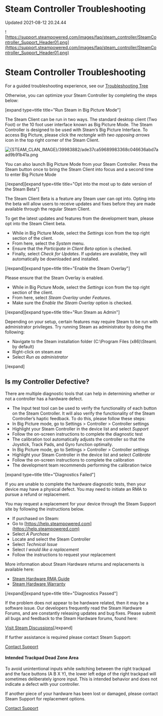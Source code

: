 # Steam Controller Troubleshooting
Updated 2021-08-12 20.24.44

![https://support.steampowered.com/images/faq/steam_controller/SteamController_Support_Header01.png](https://support.steampowered.com/images/faq/steam_controller/SteamController_Support_Header01.png)  
  
  # Steam Controller Troubleshooting
For a guided troubleshooting experience, see our [Troubleshooting Tree](https://help.steampowered.com/wizard/HelpWithGame/?appid=353370)  
  
Otherwise, you can optimize your Steam Controller by completing the steps below:  
  
 [expand type=title title="Run Steam in Big Picture Mode"]  
  
The Steam Client can be run in two ways. The standard desktop client (Two Foot) or the 10 foot user interface known as Big Picture Mode. The Steam Controller is designed to be used with Steam’s Big Picture Interface. To access Big Picture, please click the *rectangle with two opposing arrows* icon in the top right corner of the Steam Client.  
  
![{STEAM_CLAN_IMAGE}/39983882/ade37ca59689983368c046636abd7aad9b91b41a.png]({STEAM_CLAN_IMAGE}/39983882/ade37ca59689983368c046636abd7aad9b91b41a.png)  
  
You can also launch Big Picture Mode from your Steam Controller. Press the Steam button once to bring the Steam Client into focus and a second time to enter Big Picture Mode  
  
[/expand][expand type=title title="Opt into the most up to date version of the Steam Beta"]  
  
The Steam Client Beta is a feature any Steam user can opt into. Opting into the beta will allow users to receive updates and fixes before they are made available through the regular Steam Client.  
  
To get the latest updates and features from the development team, please opt into the Steam Client beta.  
  

* While in Big Picture Mode, select the *Settings* icon from the top right section of the client.
* From here, select the *System* menu.
* Ensure that the *Participate in Client Beta* option is checked.
* Finally, select *Check for Updates*. If updates are available, they will automatically be downloaded and installed.

[/expand][expand type=title title="Enable the Steam Overlay"]  
  
Please ensure that the Steam Overlay is enabled.  
  

* While in Big Picture Mode, select the *Settings* icon from the top right section of the client.
* From here, select *Steam Overlay* under *Features*.
* Make sure the *Enable the Steam Overlay* option is checked.

[/expand][expand type=title title="Run Steam as Admin"]  
  
Depending on your setup, certain features may require Steam to be run with administrator privileges. Try running Steam as administrator by doing the following:  
  

* Navigate to the Steam installation folder (C:\Program Files (x86)\Steam\ by default)
* Right-click on steam.exe
* Select *Run as administrator*

[/expand]   
## Is my Controller Defective?
There are multiple diagnostic tools that can help in determining whether or not a controller has a hardware defect.  
  

* The Input test tool can be used to verify the functionality of each button on the Steam Controller. It will also verify the functionality of the Steam Controller’s haptic feedback. To do this, please follow these steps:
* In Big Picture mode, go to Settings > Controller > Controller settings
* Highlight your Steam Controller in the device list and select *Support*
* Follow the on-screen instructions to complete the diagnostic test
* The calibration tool automatically adjusts the controller so that the Joystick, Track Pads, and Gyro function optimally.
* In Big Picture mode, go to Settings > Controller > Controller settings
* Highlight your Steam Controller in the device list and select *Calibrate*
* Follow the on-screen instructions to complete the calibration
* The development team recommends performing the calibration twice

 [expand type=title title="Diagnostics Failed"]  
  
If you are unable to complete the hardware diagnostic tests, then your device may have a physical defect. You may need to initiate an RMA to pursue a refund or replacement.  
  
You may request a replacement for your device through the Steam Support site by following the instructions below.  
  

* If purchased on Steam:
* Go to [https://help.steampowered.com](https://help.steampowered.com)
* Select *A Purchase*
* Locate and select the Steam Controller
* Select *Technical Issue*
* Select *I would like a replacement*
* Follow the instructions to request your replacement

  
  
More information about Steam Hardware returns and replacements is available here:  
  

* [Steam Hardware RMA Guide](https://help.steampowered.com/en/faqs/view/04AE-8A9A-F64E-D165)
* [Steam Hardware Warranty](https://help.steampowered.com/en/faqs/view/4E41-6123-79EF-25BA)

[/expand][expand type=title title="Diagnostics Passed"]  
  
If the problem does not appear to be hardware related, then it may be a software issue. Our developers frequently read the Steam Hardware Forums, and are constantly releasing updates and bug fixes. Please submit all bugs and feedback to the Steam Hardware forums, found here:  
  
[Visit Steam Discussions](http://steamcommunity.com/app/353370/discussions/)[/expand]  
  
If further assistance is required please contact Steam Support:  
  
[Contact Support](https://help.steampowered.com/wizard/HelpWithGame/?appid=353370)    
    
#### Intended Trackpad Dead Zone Area
To avoid unintentional inputs while switching between the right trackpad and the face buttons (A B X Y), the lower left edge of the right trackpad will sometimes deliberately ignore input. This is intended behavior and does not indicate a defect with your controller.  
  
If another piece of your hardware has been lost or damaged, please contact Steam Support for replacement options.  
  
[Contact Support](https://help.steampowered.com/wizard/HelpWithGame/?appid=353370)    
  
